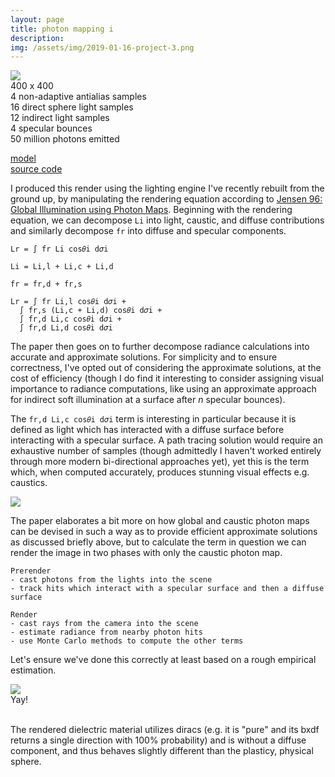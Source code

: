 ```yaml
---
layout: page
title: photon mapping i
description:
img: /assets/img/2019-01-16-project-3.png
---
```


<div class="img_row">
  <img class="col" src="{{ site.baseurl }}/assets/img/2019-01-16-project-3.png">
</div>
<div class="caption">
  400 x 400<br/>
  4 non-adaptive antialias samples<br/>
  16 direct sphere light samples<br/>
  12 indirect light samples<br/>
  4 specular bounces<br/>
  50 million photons emitted
</div>

[model](http://www.prinmath.com/csci5229/OBJ/index.html)  
[source code](https://github.com/wilimitis/illumin8r)

I produced this render using the lighting engine I've recently rebuilt from the ground up, by manipulating the rendering equation according to [Jensen 96: Global Illumination using Photon Maps](http://graphics.ucsd.edu/~henrik/papers/photon_map/global_illumination_using_photon_maps_egwr96.pdf). Beginning with the rendering equation, we can decompose `Li` into light, caustic, and diffuse contributions and similarly decompose `fr` into diffuse and specular components.
```
Lr = ∫ fr Li cos𝜃i d𝜎i

Li = Li,l + Li,c + Li,d

fr = fr,d + fr,s

Lr = ∫ fr Li,l cos𝜃i d𝜎i +
  ∫ fr,s (Li,c + Li,d) cos𝜃i d𝜎i +
  ∫ fr,d Li,c cos𝜃i d𝜎i +
  ∫ fr,d Li,d cos𝜃i d𝜎i
```

The paper then goes on to further decompose radiance calculations into accurate and approximate solutions. For simplicity and to ensure correctness, I've opted out of considering the approximate solutions, at the cost of efficiency (though I do find it interesting to consider assigning visual importance to radiance computations, like using an approximate approach for indirect soft illumination at a surface after _n_ specular bounces).

The `fr,d Li,c cos𝜃i d𝜎i` term is interesting in particular because it is defined as light which has interacted with a diffuse surface before interacting with a specular surface. A path tracing solution would require an exhaustive number of samples (though admittedly I haven't worked entirely through more modern bi-directional approaches yet), yet this is the term which, when computed accurately, produces stunning visual effects e.g. caustics.

<div class="img_row">
  <img class="col" src="{{ site.baseurl }}/assets/img/2019-01-16-project-1.png">
</div>

The paper elaborates a bit more on how global and caustic photon maps can be devised in such a way as to provide efficient approximate solutions as discussed briefly above, but to calculate the term in question we can render the image in two phases with only the caustic photon map.
```
Prerender
- cast photons from the lights into the scene
- track hits which interact with a specular surface and then a diffuse surface

Render
- cast rays from the camera into the scene
- estimate radiance from nearby photon hits
- use Monte Carlo methods to compute the other terms
```

Let's ensure we've done this correctly at least based on a rough empirical estimation.

<div class="img_row">
  <img class="col" src="{{ site.baseurl }}/assets/img/2019-01-16-project-2.png">
</div>
<div class="caption">
  Yay!
</div>
<br />

The rendered dielectric material utilizes diracs (e.g. it is "pure" and its bxdf returns a single direction with 100% probability) and is without a diffuse component, and thus behaves slightly different than the plasticy, physical sphere.
